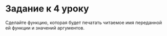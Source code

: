# Задание к 4 уроку

Сделайте функцию, которая будет печатать читаемое имя переданной ей функции и значений аргументов.
